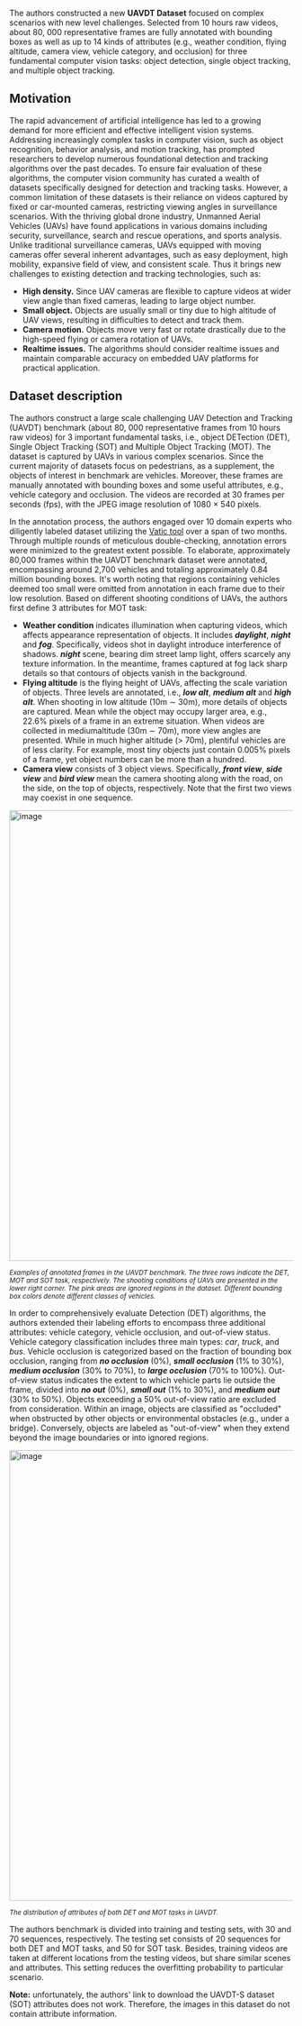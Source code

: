 The authors constructed a new **UAVDT Dataset** focused on complex scenarios with new level challenges. Selected from 10 hours raw videos, about 80, 000 representative frames are fully annotated with bounding boxes as well as up to 14 kinds of attributes (e.g., weather condition, flying altitude, camera view, vehicle category, and occlusion) for three fundamental computer vision tasks: object detection, single object tracking, and multiple object tracking. 

## Motivation

The rapid advancement of artificial intelligence has led to a growing demand for more efficient and effective intelligent vision systems. Addressing increasingly complex tasks in computer vision, such as object recognition, behavior analysis, and motion tracking, has prompted researchers to develop numerous foundational detection and tracking algorithms over the past decades. To ensure fair evaluation of these algorithms, the computer vision community has curated a wealth of datasets specifically designed for detection and tracking tasks. However, a common limitation of these datasets is their reliance on videos captured by fixed or car-mounted cameras, restricting viewing angles in surveillance scenarios. With the thriving global drone industry, Unmanned Aerial Vehicles (UAVs) have found applications in various domains including security, surveillance, search and rescue operations, and sports analysis. Unlike traditional surveillance cameras, UAVs equipped with moving cameras offer several inherent advantages, such as easy deployment, high mobility, expansive field of view, and consistent scale. Thus it brings new challenges to existing detection and tracking technologies, such as:
* **High density.** Since UAV cameras are flexible to capture videos at wider view angle than fixed cameras, leading to large object number.
* **Small object.** Objects are usually small or tiny due to high altitude of UAV views, resulting in difficulties to detect and track them.
* **Camera motion.** Objects move very fast or rotate drastically due to the high-speed flying or camera rotation of UAVs.
* **Realtime issues.** The algorithms should consider realtime issues and maintain comparable accuracy on embedded UAV platforms for practical application.

## Dataset description

The authors construct a large scale challenging UAV Detection and Tracking (UAVDT) benchmark (about 80, 000 representative frames from 10 hours raw videos) for 3 important fundamental tasks, i.e., object DETection (DET), Single Object Tracking (SOT) and Multiple Object Tracking (MOT). The dataset is captured by UAVs in various complex scenarios. Since the current majority of datasets focus on pedestrians, as a supplement, the objects of interest in benchmark are vehicles. Moreover, these frames are manually annotated with bounding boxes and some useful attributes, e.g., vehicle category and occlusion. The videos
are recorded at 30 frames per seconds (fps), with the JPEG image resolution of 1080 × 540 pixels. 

In the annotation process, the authors engaged over 10 domain experts who diligently labeled dataset utilizing the [Vatic tool](https://www.cs.columbia.edu/~vondrick/vatic/) over a span of two months. Through multiple rounds of meticulous double-checking, annotation errors were minimized to the greatest extent possible. To elaborate, approximately 80,000 frames within the UAVDT benchmark dataset were annotated, encompassing around 2,700 vehicles and totaling approximately 0.84 million bounding boxes. It's worth noting that regions containing vehicles deemed too small were omitted from annotation in each frame due to their low resolution. Based on different shooting conditions of UAVs, the authors first define 3 attributes for MOT task:
* **Weather condition** indicates illumination when capturing videos, which affects appearance representation of objects. It includes ***daylight***, ***night*** and ***fog***. Specifically, videos shot in daylight introduce interference of shadows. ***night*** scene, bearing dim street lamp light, offers scarcely any texture information. In the meantime, frames captured at fog lack sharp details so that contours of objects vanish in the background.
* **Flying altitude** is the flying height of UAVs, affecting the scale variation of objects. Three levels are annotated, i.e., ***low alt***, ***medium alt*** and ***high alt***. When shooting in low altitude (10m ∼ 30m), more details of objects are captured. Mean while the object may occupy larger area, e.g., 22.6% pixels of a frame in an extreme situation. When videos are collected in mediumaltitude (30m ∼ 70m), more view angles are presented. While in much higher altitude (> 70m), plentiful vehicles are of less clarity. For example, most tiny objects just contain 0.005% pixels of a frame, yet object numbers can be more than a hundred.
* **Camera view** consists of 3 object views. Specifically, ***front view***, ***side view*** and ***bird view*** mean the camera shooting along with the road, on the side, on the top of objects, respectively. Note that the first two views may coexist in one sequence.

<img src="https://github.com/dataset-ninja/uavdt/assets/120389559/490091f5-fcdf-4173-9005-4544f8367182" alt="image" width="800">

<span style="font-size: smaller; font-style: italic;"> Examples of annotated frames in the UAVDT benchmark. The three rows indicate the DET, MOT and SOT task, respectively. The shooting conditions of UAVs are presented in the lower right corner. The pink areas are ignored regions in the dataset. Different bounding box colors denote different classes of vehicles.</span>

In order to comprehensively evaluate Detection (DET) algorithms, the authors extended their labeling efforts to encompass three additional attributes: vehicle category, vehicle occlusion, and out-of-view status. Vehicle category classification includes three main types: *car*, *truck*, and *bus*. Vehicle occlusion is categorized based on the fraction of bounding box occlusion, ranging from ***no occlusion*** (0%), ***small occlusion*** (1% to 30%), ***medium occlusion*** (30% to 70%), to ***large occlusion*** (70% to 100%). Out-of-view status indicates the extent to which vehicle parts lie outside the frame, divided into ***no out*** (0%), ***small out*** (1% to 30%), and ***medium out*** (30% to 50%). Objects exceeding a 50% out-of-view ratio are excluded from consideration. Within an image, objects are classified as "occluded" when obstructed by other objects or environmental obstacles (e.g., under a bridge). Conversely, objects are labeled as "out-of-view" when they extend beyond the image boundaries or into ignored regions.

<img src="https://github.com/dataset-ninja/uavdt/assets/120389559/5bb69497-45ed-43e7-b98f-b74b06699230" alt="image" width="800">

<span style="font-size: smaller; font-style: italic;">The distribution of attributes of both DET and MOT tasks in UAVDT.</span>

The authors benchmark is divided into training and testing sets, with 30 and 70 sequences, respectively. The testing set consists of 20 sequences for both DET and MOT tasks, and 50 for SOT task. Besides, training videos are taken at different locations from the testing videos, but share similar scenes and attributes. This setting reduces the overfitting probability to particular scenario.

**Note:** unfortunately, the authors' link to download the UAVDT-S dataset (SOT) attributes does not work. Therefore, the images in this dataset do not contain attribute information.



